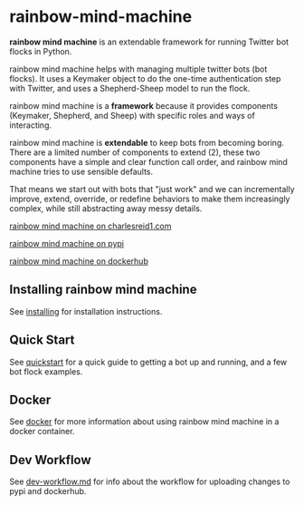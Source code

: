 # rainbow-mind-machine

**rainbow mind machine** is an extendable framework for running Twitter bot flocks in Python.

rainbow mind machine helps with managing multiple twitter bots (bot flocks).
It uses a Keymaker object to do the one-time authentication step with Twitter,
and uses a Shepherd-Sheep model to run the flock.

rainbow mind machine is a **framework** because it provides components 
(Keymaker, Shepherd, and Sheep) with specific roles and ways of interacting.

rainbow mind machine is **extendable** to keep bots from becoming boring. 
There are a limited number of components to extend (2), 
these two components have a simple and clear function call order,
and rainbow mind machine tries to use sensible defaults.

That means we start out with bots that "just work" 
and we can incrementally improve, extend, override,
or redefine behaviors to make them increasingly complex,
while still abstracting away messy details.

[rainbow mind machine on charlesreid1.com](https://pages.charlesreid1.com/b-rainbow-mind-machine)

[rainbow mind machine on pypi](https://pypi.python.org/pypi/rainbowmindmachine)

[rainbow mind machine on dockerhub](https://hub.docker.com/r/charlesreid1/rainbowmindmachine/)

## Installing rainbow mind machine

See [installing](/docs/installing.md) for installation instructions.

## Quick Start

See [quickstart](/docs/quickstart.md) for a quick guide to 
getting a bot up and running, and a few bot flock examples.

## Docker

See [docker](/docs/docker.md) for more information about
using rainbow mind machine in a docker container.

## Dev Workflow

See [dev-workflow.md](/docs/dev-workflow.md) for info about the workflow for 
uploading changes to pypi and dockerhub.

